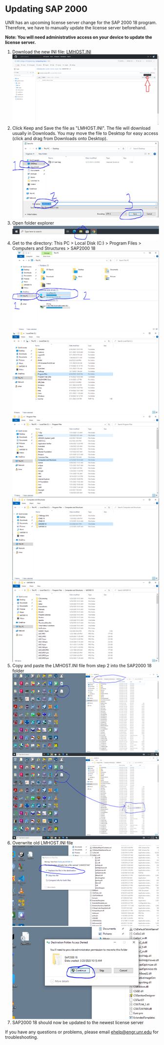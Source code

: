 # Updating SAP 2000

UNR has an upcoming license server change for the SAP 2000 18 program. Therefore, we have to manually update the license server beforehand.

**Note: You will need administrative access on your device to update the license server.**

1. Download the new INI file: <a download="LMHOST.INI" href="/guides/remote/assets/files/LMHOST.INI" title="LMHOST.INI">
LMHOST.INI </a>
![Step 1](guides/remote/assets/images/SAP2000-1-New.png)
2. Click Keep and Save the file as "LMHOST.INI". The file will download usually in Downloads. You may move the file to Desktop for easy access (click and drag from Downloads onto Desktop).
![Step 2](/guides/remote/assets/images/SAP2000-3-2.PNG)
3. Open folder explorer
![Step 3](/guides/remote/assets/images/SAP2000-4.PNG)
4. Get to the directory: This PC > Local Disk (C:) > Program Files > Computers and Structures > SAP2000 18
![Step 4](/guides/remote/assets/images/SAP2000-5-1.PNG)
![Step 4](/guides/remote/assets/images/SAP2000-5-2.PNG)
![Step 4](/guides/remote/assets/images/SAP2000-5-3.PNG)
![Step 4](/guides/remote/assets/images/SAP2000-5-4.PNG)
![Step 4](/guides/remote/assets/images/SAP2000-5-5.PNG)
5. Copy and paste the LMHOST.INI file from step 2 into the SAP2000 18 folder
![Step 5](/guides/remote/assets/images/SAP2000-6-1.PNG)
![Step 5](/guides/remote/assets/images/SAP2000-6-2.PNG)
6. Overwrite old LMHOST.INI file
![Step 6](/guides/remote/assets/images/SAP2000-7-1.PNG)
![Step 6](/guides/remote/assets/images/SAP2000-7-2.PNG)
7. SAP2000 18 should now be updated to the newest license server

If you have any questions or problems, please email ehelp@engr.unr.edu for troubleshooting.